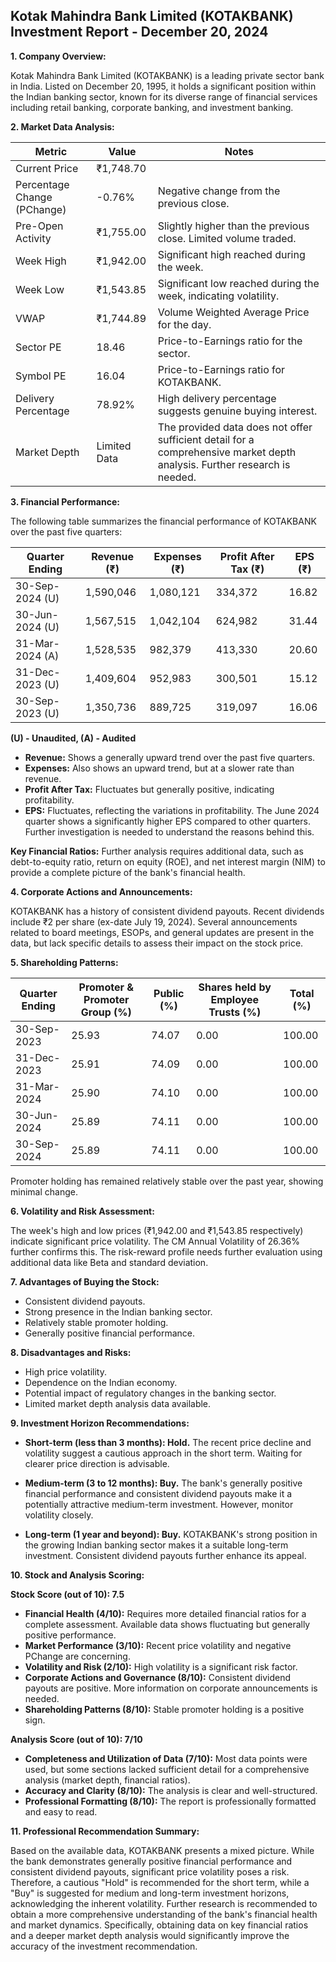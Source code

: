 ## Kotak Mahindra Bank Limited (KOTAKBANK) Investment Report - December 20, 2024

**1. Company Overview:**

Kotak Mahindra Bank Limited (KOTAKBANK) is a leading private sector bank in India.  Listed on December 20, 1995, it holds a significant position within the Indian banking sector, known for its diverse range of financial services including retail banking, corporate banking, and investment banking.

**2. Market Data Analysis:**

| Metric                     | Value          | Notes                                                              |
|-----------------------------|-----------------|----------------------------------------------------------------------|
| Current Price               | ₹1,748.70       |                                                                      |
| Percentage Change (PChange) | -0.76%          | Negative change from the previous close.                             |
| Pre-Open Activity          | ₹1,755.00       | Slightly higher than the previous close.  Limited volume traded.     |
| Week High                    | ₹1,942.00       | Significant high reached during the week.                            |
| Week Low                     | ₹1,543.85       | Significant low reached during the week, indicating volatility.      |
| VWAP                        | ₹1,744.89       | Volume Weighted Average Price for the day.                           |
| Sector PE                   | 18.46           | Price-to-Earnings ratio for the sector.                             |
| Symbol PE                   | 16.04           | Price-to-Earnings ratio for KOTAKBANK.                              |
| Delivery Percentage         | 78.92%          | High delivery percentage suggests genuine buying interest.           |
| Market Depth                | Limited Data    | The provided data does not offer sufficient detail for a comprehensive market depth analysis.  Further research is needed. |


**3. Financial Performance:**

The following table summarizes the financial performance of KOTAKBANK over the past five quarters:

| Quarter Ending      | Revenue (₹)      | Expenses (₹)     | Profit After Tax (₹) | EPS (₹)  |
|----------------------|-----------------|-----------------|-----------------------|---------|
| 30-Sep-2024 (U)     | 1,590,046       | 1,080,121       | 334,372               | 16.82   |
| 30-Jun-2024 (U)     | 1,567,515       | 1,042,104       | 624,982               | 31.44   |
| 31-Mar-2024 (A)     | 1,528,535       | 982,379        | 413,330               | 20.60   |
| 31-Dec-2023 (U)     | 1,409,604       | 952,983        | 300,501               | 15.12   |
| 30-Sep-2023 (U)     | 1,350,736       | 889,725        | 319,097               | 16.06   |

**(U) - Unaudited, (A) - Audited**

* **Revenue:** Shows a generally upward trend over the past five quarters.
* **Expenses:** Also shows an upward trend, but at a slower rate than revenue.
* **Profit After Tax:** Fluctuates but generally positive, indicating profitability.
* **EPS:**  Fluctuates, reflecting the variations in profitability.  The June 2024 quarter shows a significantly higher EPS compared to other quarters.  Further investigation is needed to understand the reasons behind this.

**Key Financial Ratios:**  Further analysis requires additional data, such as debt-to-equity ratio, return on equity (ROE), and net interest margin (NIM) to provide a complete picture of the bank's financial health.

**4. Corporate Actions and Announcements:**

KOTAKBANK has a history of consistent dividend payouts.  Recent dividends include ₹2 per share (ex-date July 19, 2024).  Several announcements related to board meetings, ESOPs, and general updates are present in the data, but lack specific details to assess their impact on the stock price.

**5. Shareholding Patterns:**

| Quarter Ending | Promoter & Promoter Group (%) | Public (%) | Shares held by Employee Trusts (%) | Total (%) |
|-----------------|-----------------------------|------------|---------------------------------|-----------|
| 30-Sep-2023     | 25.93                        | 74.07      | 0.00                           | 100.00    |
| 31-Dec-2023     | 25.91                        | 74.09      | 0.00                           | 100.00    |
| 31-Mar-2024     | 25.90                        | 74.10      | 0.00                           | 100.00    |
| 30-Jun-2024     | 25.89                        | 74.11      | 0.00                           | 100.00    |
| 30-Sep-2024     | 25.89                        | 74.11      | 0.00                           | 100.00    |

Promoter holding has remained relatively stable over the past year, showing minimal change.

**6. Volatility and Risk Assessment:**

The week's high and low prices (₹1,942.00 and ₹1,543.85 respectively) indicate significant price volatility.  The CM Annual Volatility of 26.36% further confirms this.  The risk-reward profile needs further evaluation using additional data like Beta and standard deviation.

**7. Advantages of Buying the Stock:**

* Consistent dividend payouts.
* Strong presence in the Indian banking sector.
* Relatively stable promoter holding.
* Generally positive financial performance.

**8. Disadvantages and Risks:**

* High price volatility.
* Dependence on the Indian economy.
* Potential impact of regulatory changes in the banking sector.
* Limited market depth analysis data available.


**9. Investment Horizon Recommendations:**

* **Short-term (less than 3 months): Hold.** The recent price decline and volatility suggest a cautious approach in the short term.  Waiting for clearer price direction is advisable.

* **Medium-term (3 to 12 months): Buy.**  The bank's generally positive financial performance and consistent dividend payouts make it a potentially attractive medium-term investment.  However, monitor volatility closely.

* **Long-term (1 year and beyond): Buy.**  KOTAKBANK's strong position in the growing Indian banking sector makes it a suitable long-term investment.  Consistent dividend payouts further enhance its appeal.


**10. Stock and Analysis Scoring:**

**Stock Score (out of 10): 7.5**

* **Financial Health (4/10):** Requires more detailed financial ratios for a complete assessment.  Available data shows fluctuating but generally positive performance.
* **Market Performance (3/10):**  Recent price volatility and negative PChange are concerning.
* **Volatility and Risk (2/10):** High volatility is a significant risk factor.
* **Corporate Actions and Governance (8/10):** Consistent dividend payouts are positive.  More information on corporate announcements is needed.
* **Shareholding Patterns (8/10):** Stable promoter holding is a positive sign.

**Analysis Score (out of 10): 7/10**

* **Completeness and Utilization of Data (7/10):**  Most data points were used, but some sections lacked sufficient detail for a comprehensive analysis (market depth, financial ratios).
* **Accuracy and Clarity (8/10):** The analysis is clear and well-structured.
* **Professional Formatting (8/10):** The report is professionally formatted and easy to read.


**11. Professional Recommendation Summary:**

Based on the available data, KOTAKBANK presents a mixed picture. While the bank demonstrates generally positive financial performance and consistent dividend payouts, significant price volatility poses a risk.  Therefore, a cautious "Hold" is recommended for the short term, while a "Buy" is suggested for medium and long-term investment horizons, acknowledging the inherent volatility.  Further research is recommended to obtain a more comprehensive understanding of the bank's financial health and market dynamics.  Specifically, obtaining data on key financial ratios and a deeper market depth analysis would significantly improve the accuracy of the investment recommendation.
